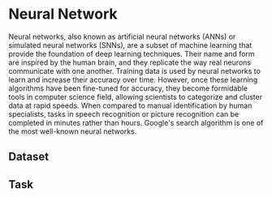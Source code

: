 # Neural Network
Neural networks, also known as artificial neural networks (ANNs) or simulated neural networks (SNNs), are a subset of machine learning that provide the foundation of deep learning techniques. Their name and form are inspired by the human brain, and they replicate the way real neurons communicate with one another. Training data is used by neural networks to learn and increase their accuracy over time. However, once these learning algorithms have been fine-tuned for accuracy, they become formidable tools in computer science field, allowing scientists to categorize and cluster data at rapid speeds. When compared to manual identification by human specialists, tasks in speech recognition or picture recognition can be completed in minutes rather than hours. Google's search algorithm is one of the most well-known neural networks.

## Dataset

## Task
